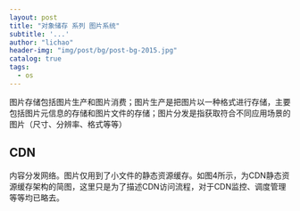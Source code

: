 ```yaml
---
layout: post
title: "对象储存 系列 图片系统"
subtitle: '...'
author: "lichao"
header-img: "img/post/bg/post-bg-2015.jpg"
catalog: true
tags:
  - os
---
```




图片存储包括图片生产和图片消费；图片生产是把图片以一种格式进行存储，主要包括图片元信息的存储和图片文件的存储；图片分发是指获取符合不同应用场景的图片（尺寸、分辨率、格式等等）

## CDN

内容分发网络。图片仅用到了小文件的静态资源缓存。如图4所示，为CDN静态资源缓存架构的简图，这里只是为了描述CDN访问流程，对于CDN监控、调度管理等等均已略去。